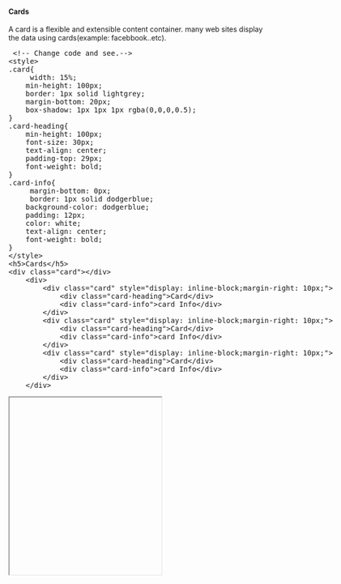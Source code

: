 <h4>Cards</h4>
<p>A card is a flexible and extensible content container. many web sites display the data using cards(example: facebbook..etc).</p>
<section>  
<div ui-ace ="{useWrapMode: 'true', showGutter : 'true', theme:'monokai', mode: 'html', previewId:'preview12',
    onLoad: htmlcssjsContentOnLoaded,
    rendererOptions: { fontSize: 16 },
    advanced: { highlightActiveLine: true}
}" style="min-height:400px;"><xmp> <!-- Change code and see.-->
<style>
.card{
     width: 15%;
    min-height: 100px;
    border: 1px solid lightgrey;
    margin-bottom: 20px;
    box-shadow: 1px 1px 1px rgba(0,0,0,0.5);
}
.card-heading{
    min-height: 100px;
    font-size: 30px;
    text-align: center;
    padding-top: 29px;
    font-weight: bold;
}
.card-info{
     margin-bottom: 0px;
     border: 1px solid dodgerblue;
    background-color: dodgerblue;
    padding: 12px;
    color: white;
    text-align: center;
    font-weight: bold;
}
</style>
<h5>Cards</h5>
<div class="card"></div>
    <div>
        <div class="card" style="display: inline-block;margin-right: 10px;">
            <div class="card-heading">Card</div>
            <div class="card-info">card Info</div>
        </div>
        <div class="card" style="display: inline-block;margin-right: 10px;">
            <div class="card-heading">Card</div>
            <div class="card-info">card Info</div>
        </div>
        <div class="card" style="display: inline-block;margin-right: 10px;">
            <div class="card-heading">Card</div>
            <div class="card-info">card Info</div>
        </div>
    </div>
</xmp>
</div>
<div>
    <iframe id="preview12" style="min-height:350px;"></iframe>
</div>
</section>
